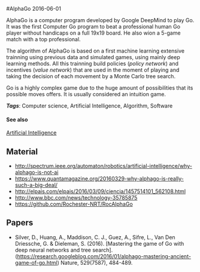 
#AlphaGo
2016-06-01

AlphaGo is a computer program developed by Google DeepMind to play Go. It was the first Computer Go program to beat a professional human Go player without handicaps on a full 19x19 board. He also wion a 5-game match with a top professional.

The algorithm of AlphaGo is based on a first machine learning extensive trainning using previous data and simulated games, using mainly deep learning methods. All this trainning build policies (_policy network_) and incentives (_value network_) that are used in the moment of playing and taking the decision of each movement by a Monte Carlo tree search.

Go is a highly complex game due to the huge amount of possibilities that its possible moves offers. It is usually considered an intuition game.

***Tags***: Computer science, Artificial Intelligence, Algorithm, Software

#### See also
[Artificial Intelligence](/artificial_intelligence)
## Material
* http://spectrum.ieee.org/automaton/robotics/artificial-intelligence/why-alphago-is-not-ai
* https://www.quantamagazine.org/20160329-why-alphago-is-really-such-a-big-deal/
* http://elpais.com/elpais/2016/03/09/ciencia/1457514101_562108.html
* http://www.bbc.com/news/technology-35785875
* https://github.com/Rochester-NRT/RocAlphaGo

## Papers
* Silver, D., Huang, A., Maddison, C. J., Guez, A., Sifre, L., Van Den Driessche, G. & Dieleman, S. (2016). [Mastering the game of Go with deep neural networks and tree search].(https://research.googleblog.com/2016/01/alphago-mastering-ancient-game-of-go.html) Nature, 529(7587), 484-489.


